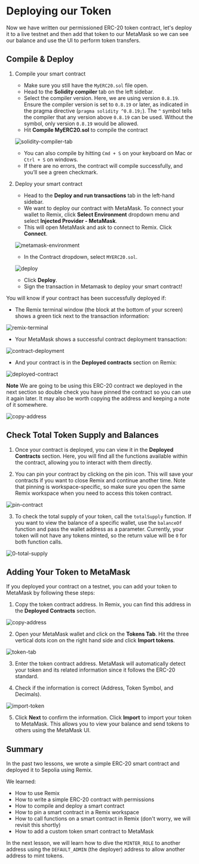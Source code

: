 # Deploying our Token

Now we have written our permissioned ERC-20 token contract, let's deploy it to a live testnet and then add that token to our MetaMask so we can see our balance and use the UI to perform token transfers. 

## Compile & Deploy

1. Compile your smart contract
    - Make sure you still have the `MyERC20.sol` file open.
    - Head to the **Solidity compiler** tab on the left sidebar.
    - Select the compiler version. Here, we are using version `0.8.19`. Ensure the compiler version is set to `0.8.19` or later, as indicated in the pragma directive (`pragma solidity ^0.8.19;`). The `^` symbol tells the compiler that any version above `0.8.19` can be used. Without the symbol, only version `0.8.19` would be allowed.
    - Hit **Compile MyERC20.sol** to compile the contract

    ![solidity-compiler-tab](../assets/solidity-compiler-tab.png)

    - You can also compile by hitting `Cmd + S` on your keyboard on Mac or `Ctrl + S` on windows.
    - If there are no errors, the contract will compile successfully, and you’ll see a green checkmark.

2. Deploy your smart contract
    - Head to the **Deploy and run transactions** tab in the left-hand sidebar.
    - We want to deploy our contract with MetaMask. To connect your wallet to Remix, click **Select Environment** dropdown menu and select **Injected Provider - MetaMask**.
    - This will open MetaMask and ask to connect to Remix. Click **Connect**.

    ![metamask-environment](../assets/metamask-environment.png)

    - In the Contract dropdown, select `MYERC20.sol`.
    
    ![deploy](../assets/deploy.png)

    - Click **Deploy**.
    - Sign the transaction in Metamask to deploy your smart contract!

You will know if your contract has been successfully deployed if:

- The Remix terminal window (the block at the bottom of your screen) shows a green tick next to the transaction information:

![remix-terminal](../assets/remix-terminal.png)

- Your MetaMask shows a successful contract deployment transaction:

![contract-deployment](../assets/contract-deployment.png)

- And your contract is in the **Deployed contracts** section on Remix:

![deployed-contract](../assets/deployed-contract.png)

**Note** We are going to be using this ERC-20 contract we deployed in the next section so double check you have pinned the contract so you can use it again later. It may also be worth copying the address and keeping a note of it somewhere. 

![copy-address](../assets/copy-address.png)

## Check Total Token Supply and Balances

1. Once your contract is deployed, you can view it in the **Deployed Contracts** section. Here, you will find all the functions available within the contract, allowing you to interact with them directly.

2. You can pin your contract by clicking on the pin icon. This will save your contracts if you want to close Remix and continue another time. Note that pinning is workspace-specific, so make sure you open the same Remix workspace when you need to access this token contract.

![pin-contract](../assets/pin-contract.png)

3. To check the total supply of your token, call the `totalSupply` function.
If you want to view the balance of a specific wallet, use the `balanceOf` function and pass the wallet address as a parameter. Currently, your token will not have any tokens minted, so the return value will be `0` for both function calls.

![0-total-supply](../assets/0-total-supply.png)

## Adding Your Token to MetaMask

If you deployed your contract on a testnet, you can add your token to MetaMask by following these steps:

1.  Copy the token contract address. In Remix, you can find this address in the **Deployed Contracts** section.

![copy-address](../assets/copy-address.png)

2.  Open your MetaMask wallet and click on the **Tokens Tab**. Hit the three vertical dots icon on the right hand side and click **Import tokens**.

![token-tab](../assets/token-tab.png)

3.  Enter the token contract address. MetaMask will automatically detect your token and its related information since it follows the ERC-20 standard.

4. Check if the information is correct (Address, Token Symbol, and Decimals).

![import-token](../assets/import-token.png)

5. Click **Next** to confirm the information. Click **Import** to import your token to MetaMask. This allows you to view your balance and send tokens to others using the MetaMask UI.

## Summary 

In the past two lessons, we wrote a simple ERC-20 smart contract and deployed it to Sepolia using Remix. 

We learned:
- How to use Remix
- How to write a simple ERC-20 contract with permissions
- How to compile and deploy a smart contract 
- How to pin a smart contract in a Remix workspace
- How to call functions on a smart contract in Remix (don't worry, we will revisit this shortly)
- How to add a custom token smart contract to MetaMask

In the next lesson, we will learn how to dive the `MINTER_ROLE` to another address using the `DEFAULT_ADMIN` (the deployer) address to allow another address to mint tokens.
